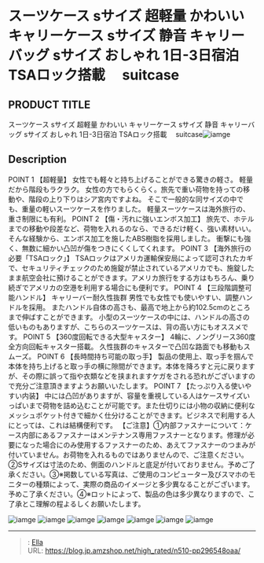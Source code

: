 # スーツケース sサイズ 超軽量 かわいい キャリーケース sサイズ 静音 キャリーバッグ sサイズ おしゃれ 1日-3日宿泊 TSAロック搭載　 suitcase


## PRODUCT TITLE 

スーツケース sサイズ 超軽量 かわいい キャリーケース sサイズ 静音 キャリーバッグ sサイズ おしゃれ 1日-3日宿泊 TSAロック搭載　 suitcase![iamge](nan)

## Description

POINT 1  【超軽量】
女性でも軽々と持ち上げることができる驚きの軽さ。
軽量だから階段もラクラク。
女性の方でもらくらく。旅先で重い荷物を持っての移動や、階段の上り下りはシア宮内ですよね。
そこで一般的な同サイズの中でも、重量の軽いスーツケースを作りました。
軽量スーツケースは海外旅行の、重さ制限にも有利。
POINT 2 【傷・汚れに強いエンボス加工】
旅先で、ホテルまでの移動や段差など、荷物を入れるのなら、できるだけ軽く、強い素材いい。
そんな経験から、エンボス加工を施したABS樹脂を採用しました。
衝撃にも強く、無数に細かい凸凹が傷をつきにくくしてくれます。
POINT 3 【海外旅行の必要「TSAロック」】
TSAロックはアメリカ運輸保安局によって認可されたカギで、セキュリティチェックのため施錠が禁止されているアメリカでも、施錠したまま航空会社に預けることができます。アメリカ旅行をする方はもちろん、乗り続ぎでアメリカの空港を利用する場合にも便利です。
POINT 4 【三段階調整可能ハンドル】
キャリーバー耐久性抜群
男性でも女性でも使いやすい、調整ハンドルを採用。
またハンドル自体の高さも、最高で地上から約102.5cmのところまで伸ばすことができます。
小型のスーツケースの中には、ハンドルの高さの低いものもありますが、こちらのスーツケースは、背の高い方にもオススメです。
POINT 5 【360度回転できる大型キャスター】
4輪に、ノングリース360度全方向回転キャスター搭載。
久性抜群のキャスターで凸凹な路面でも移動もスムーズ。
POINT 6 【長時間持ち可能の取っ手】
製品の使用上、取っ手を掴んで本体を持ち上げると取っ手の横に隙間ができます。本体を降ろすと元に戻りますが、その際に誤って指や衣類などを挟まれますケガをされる恐れがございますので充分ご注意頂きますようお願いいたします。
POINT 7 【たっぷり入る使いやすい内装】
中には凸凹がありますが、容量を重視している人はケースサイズいっぱいまで荷物を詰め込むことが可能です。また仕切りには小物の収納に便利なメッシュポケット付きで細かく仕分けることができます。ビジネスで利用する人にとっては、これは結構便利です。
【ご注意】①内部ファスナーについて：ケース内部にあるファスナーはメンテナンス専用ファスナーとなります。修理が必要になった場合にのみ使用するファスナーのため、あえてファスナーのつまみが付いていません。お荷物を入れるものではありませんので、ご注意ください。②Sサイズは寸法のため、側面のハンドルと底足が付いておりません。予めご了承ください。③※掲数している写真は、ご使用のコンピューター及びスマホのモニターの種類によって、実際の商品のイメージと多少異なることがございます。予めこ了承ください。④※ロットによって、製品の色は多少異なりますので、こ了承とこ理解の程よるしくお願いたします。


![iamge](nan)
![iamge](nan)
![iamge](nan)
![iamge](nan)
![iamge](nan)
![iamge](nan)
![iamge](nan)


---

> : [Ella](https://blog.jp.amzshop.net/)  
> URL: https://blog.jp.amzshop.net/high_rated/n510-pp296548oaa/  

